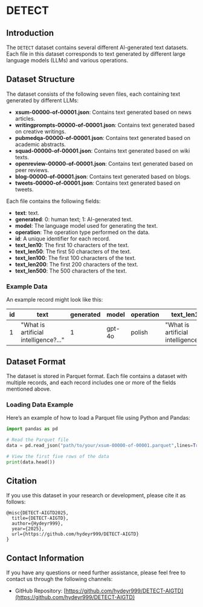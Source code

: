 
# DETECT

## Introduction

The `DETECT` dataset contains several different AI-generated text datasets. Each file in this dataset corresponds to text generated by different large language models (LLMs) and various operations. 

## Dataset Structure

The dataset consists of the following seven files, each containing text generated by different LLMs:

- **xsum-00000-of-00001.json**: Contains text generated based on news articles.
- **writingprompts-00000-of-00001.json**: Contains text generated based on creative writings.
- **pubmedqa-00000-of-00001.json**: Contains text generated based on academic abstracts.
- **squad-00000-of-00001.json**: Contains text generated based on wiki texts.
- **openreview-00000-of-00001.json**: Contains text generated based on peer reviews.
- **blog-00000-of-00001.json**: Contains text generated based on blogs.
- **tweets-00000-of-00001.json**: Contains text generated based on tweets.

Each file contains the following fields:

- **text**: text.
- **generated**: 0: human text; 1: AI-generated text.
- **model**: The language model used for generating the text.
- **operation**: The operation type performed on the data.
- **id**: A unique identifier for each record.
- **text_len10**: The first 10 characters of the text.
- **text_len50**: The first 50 characters of the text.
- **text_len100**: The first 100 characters of the text.
- **text_len200**: The first 200 characters of the text.
- **text_len500**: The 500 characters of the text.

### Example Data

An example record might look like this:

| id  | text                      | generated                | model   | operation | text_len10 | text_len50 | text_len100 | text_len200 | text_len500 |
|-----|---------------------------|--------------------------|---------|-----------|------------|------------|-------------|-------------|-------------|
| 1   | "What is artificial intelligence?..." | 1 | gpt-4o  | polish        |   "What is artificial intelligence?..."        |  "What is artificial intelligence?..."         |  "What is artificial intelligence?..."         |  "What is artificial intelligence?..."         |  "What is artificial intelligence?..."         |

## Dataset Format

The dataset is stored in Parquet format. Each file contains a dataset with multiple records, and each record includes one or more of the fields mentioned above.
### Loading Data Example

Here’s an example of how to load a Parquet file using Python and Pandas:

```python
import pandas as pd

# Read the Parquet file
data = pd.read_json("path/to/your/xsum-00000-of-00001.parquet",lines=True)

# View the first five rows of the data
print(data.head())
```

## Citation

If you use this dataset in your research or development, please cite it as follows:

```
@misc{DETECT-AIGTD2025,
  title={DETECT-AIGTD},
  author={Hydeyr999},
  year={2025},
  url={https://github.com/hydeyr999/DETECT-AIGTD}
}
```

## Contact Information

If you have any questions or need further assistance, please feel free to contact us through the following channels:

- GitHub Repository: [https://github.com/hydeyr999/DETECT-AIGTD](https://github.com/hydeyr999/DETECT-AIGTD)
